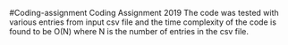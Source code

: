 #Coding-assignment
Coding Assignment 2019
The code was tested with various entries from input csv file and the time complexity of the code is found to be O(N) where N is the number of entries in the csv file.

